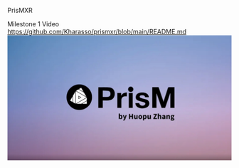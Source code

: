 PrisMXR

Milestone 1 Video
https://github.com/Kharasso/prismxr/blob/main/README.md
[![Watch the video](intro.png)](https://youtu.be/mV-2-OsntVg?si=93DjrlTAVsDA7qnf)


